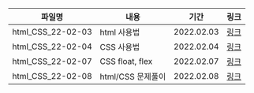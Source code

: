 | 파일명            | 내용              | 기간       | 링크                           |
| ----------------- | ----------------- | ---------- | ------------------------------ |
| html_CSS_22-02-03 | html 사용법       | 2022.02.03 | [링크](./html_CSS_22-02-03.md) |
| html_CSS_22-02-04 | CSS 사용법        | 2022.02.04 | [링크](./html_CSS_22-02-04.md) |
| html_CSS_22-02-07 | CSS float, flex   | 2022.02.07 | [링크](./html_CSS_22-02-07.md) |
| html_CSS_22-02-08 | html/CSS 문제풀이 | 2022.02.08 | [링크](./html_CSS_22-02-08.md) |